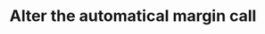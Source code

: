 ---
title: Alter the automatical margin call
position_number: 11
type: post
display: 0
description: /future/user/v1/position/auto-margin
remark: Content-Type = application/x-www-form-urlencoded && application/json
parameters:
    -
        name: symbol
        type: string
        mandatory: true
        default: N/A
        description: Trading pair
        ranges:
    -
        name: positionSide
        type: string
        mandatory: true
        default: N/A
        description: Position side
        ranges: LONG;SHORT
    -
        name: autoMargin
        type: boolean
        mandatory: true
        default: N/A
        description: Whether to automatically call margin
        ranges: true;false
left_code_blocks:
    -
        code_block: "public void getMarketConfig() {\r\n\tString text = HttpUtil.get(URL + \"/data/api/user/v1/getMarketConfig\");\r\n\tSystem.out.println(text);\r\n}"
        title: Java
        language: java
right_code_blocks:
    - code_block: |-
        {
          "error": {
            "code": "",
            "msg": ""
          },
          "msgInfo": "",
          "result": {},
          "returnCode": 0
        }
      title: Response
      language: json
---